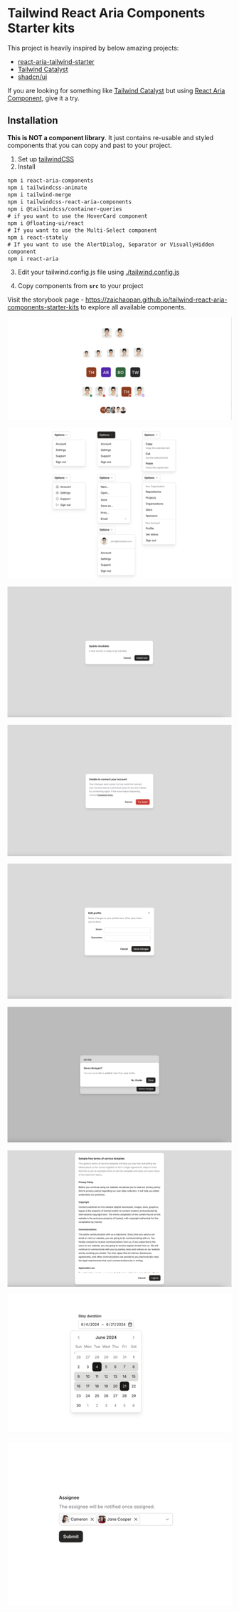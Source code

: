 # Tailwind React Aria Components Starter kits

This project is heavily inspired by below amazing projects:

- [react-aria-tailwind-starter](https://react-spectrum.adobe.com/react-aria-tailwind-starter/?path=/docs/alertdialog--docs)
- [Tailwind Catalyst](https://tailwindui.com/templates/catalyst)
- [shadcn/ui](https://ui.shadcn.com/docs)

If you are looking for something like [Tailwind Catalyst](https://tailwindui.com/templates/catalyst) but using [React Aria Component](https://react-spectrum.adobe.com/react-aria/components.html), give it a try.

## Installation

**This is NOT a component library**. It just contains re-usable and styled components that you can copy and past to your project.

1. Set up [tailwindCSS](https://tailwindcss.com/docs/installation)
2. Install

```shell
npm i react-aria-components
npm i tailwindcss-animate
npm i tailwind-merge
npm i tailwindcss-react-aria-components
npm i @tailwindcss/container-queries
# if you want to use the HoverCard component
npm i @floating-ui/react
# If you want to use the Multi-Select component
npm i react-stately
# If you want to use the AlertDialog, Separator or VisuallyHidden component
npm i react-aria
```

3. Edit your tailwind.config.js file using [./tailwind.config.js](./tailwind.config.js)

4. Copy components from **`src`** to your project

Visit the storybook page - https://zaichaopan.github.io/tailwind-react-aria-components-starter-kits to explore all available components.

![avatar](./screenshots/avatar.png)

![menu](./screenshots/menu.png)

![dialog1](./screenshots/dialog1.png)

![dialog2](./screenshots/dialog2.png)

![dialog3](./screenshots/dialog3.png)

![dialog4](./screenshots/dialog4.png)

![dialog5](./screenshots/dialog5.png)

![calendar](./screenshots/calendar.png)

![multiselect](./screenshots/multiselect.png)

